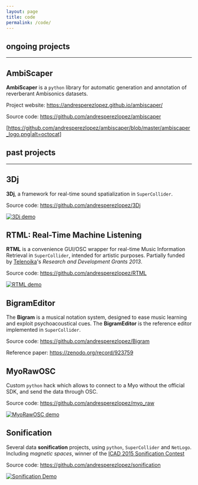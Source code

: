 ```yaml
---
layout: page
title: code
permalink: /code/
---
```


## ongoing projects
*******************


## AmbiScaper

**AmbiScaper** is a `python` library for automatic generation and annotation of reverberant Ambisonics datasets.

Project website: <https://andresperezlopez.github.io/ambiscaper/>

Source code: <https://github.com/andresperezlopez/ambiscaper>

[https://github.com/andresperezlopez/ambiscaper/blob/master/ambiscaper_logo.png|alt=octocat]



## past projects
****************


## 3Dj

**3Dj**, a framework for real-time sound spatialization in `SuperCollider`.

Source code: <https://github.com/andresperezlopez/3Dj>

[![3Dj demo](https://i.vimeocdn.com/video/502039577_640.webp)](https://vimeo.com/115880955)


## RTML: Real-Time Machine Listening

**RTML** is a convenience GUI/OSC wrapper for real-time Music Information Retrieval in `SuperCollider`, intended for artistic purposes. Partially funded by [Telenoika](http://www.telenoika.net/)'s *Research and Development Grants 2013*.

Source code: <https://github.com/andresperezlopez/RTML>

[![RTML demo](https://i.vimeocdn.com/video/504860053_640.webp)](https://vimeo.com/115880955)


## BigramEditor

The **Bigram** is a musical notation system, designed to ease music learning and exploit psychoacoustical cues. The **BigramEditor** is the reference editor implemented in `SuperCollider`.

Source code: <https://github.com/andresperezlopez/Bigram>

Reference paper: <https://zenodo.org/record/923759>


## MyoRawOSC

Custom `python` hack which allows to connect to a Myo without the official SDK, and send the data through OSC.

Source code: <https://github.com/andresperezlopez/myo_raw>

[![MyoRawOSC demo](https://i.vimeocdn.com/video/551040123_640.webp)](https://vimeo.com/151326521)



## Sonification

Several data **sonification** projects, using `python`, `SuperCollider` and `NetLogo`.
Including *magnetic spaces*, winner of the [ICAD 2015 Sonification Contest](https://iem.kug.ac.at/icad15/icad15/schedule/sonification-contest.html#c39019)

Source code: <https://github.com/andresperezlopez/sonification>

[![Sonification Demo](https://i.vimeocdn.com/video/526285341_640.webp)](https://vimeo.com/133276639)

